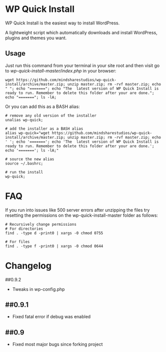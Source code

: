 WP Quick Install
================

WP Quick Install is the easiest way to install WordPress.

A lightweight script which automatically downloads and install WordPress, plugins and themes you want.

## Usage
Just run this command from your terminal in your site root and then visit go to *wp-quick-install-master/index.php* in your browser:

```
wget https://github.com/mindsharestudios/wp-quick-install/archive/master.zip; unzip master.zip; rm -rvf master.zip; echo " "; echo "======="; echo "The  latest version of WP Quick Install is ready to run. Remember to delete this folder after your are done."; echo "======="; ls -lA;
```

Or you can add this as a BASH alias:

```
# remove any old version of the installer
unalias wp-quick;

# add the installer as a BASH alias
alias wp-quick="wget https://github.com/mindsharestudios/wp-quick-install/archive/master.zip; unzip master.zip; rm -rvf master.zip; echo ' '; echo '======='; echo 'The  latest version of WP Quick Install is ready to run. Remember to delete this folder after your are done.'; echo '======='; ls -lA;"

# source the new alias
source ~/.bashrc;

# run the install
wp-quick;

```

FAQ
================

If you run into issues like 500 server errors after unzipping the files try resetting the permissions on the wp-quick-install-master folder as follows:


```
# Recursively change permissions
# For directories
find . -type d -print0 | xargs -0 chmod 0755

# For files
find . -type f -print0 | xargs -0 chmod 0644

```

Changelog
================

##0.9.2
* Tweaks in wp-config.php

##0.9.1
-----------
* Fixed fatal error if debug was enabled

##0.9
-----------
* Fixed most major bugs since forking project

